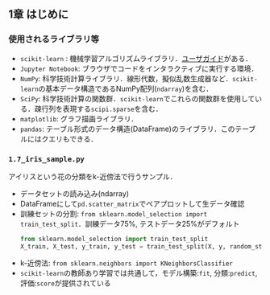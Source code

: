 ## 1章 はじめに
### 使用されるライブラリ等
+ `scikit-learn` : 機械学習アルゴリズムライブラリ．[ユーザガイド](http://scikit-learn.org/stable/user_guide.html)がある．
+ `Jupyter Notebook`: ブラウザでコードをインタラクティブに実行する環境．
+ `NumPy`: 科学技術計算ライブラリ．線形代数，擬似乱数生成器など．`scikit-learn`の基本データ構造であるNumPy配列(`ndarray`)を含む．
+ `SciPy`: 科学技術計算の関数群．`scikit-learn`でこれらの関数群を使用している．疎行列を表現する`scipi.sparse`を含む．
+ `matplotlib`: グラフ描画ライブラリ．
+ `pandas`: テーブル形式のデータ構造(DataFrame)のライブラリ．このテーブルにはクエリもできる．

### `1.7_iris_sample.py`
アイリスという花の分類をk-近傍法で行うサンプル．

+ データセットの読み込み(ndarray)
+ DataFrameにして`pd.scatter_matrix`でペアプロットして生データ確認
+ 訓練セットの分割: `from sklearn.model_selection import train_test_split`．訓練データ75%, テストデータ25%がデフォルト
  ```py
  from sklearn.model_selection import train_test_split
  X_train, X_test, y_train, y_test = train_test_split(X, y, random_state=0)
  ```
+ k-近傍法: `from sklearn.neighbors import KNeighborsClassifier`
+ `scikit-learn`の教師あり学習では共通して，モデル構築:`fit`, 分類:`predict`, 評価:`score`が提供されている
